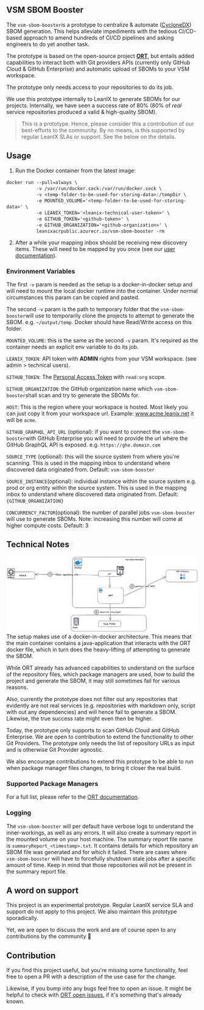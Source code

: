 ## VSM SBOM Booster

The `vsm-sbom-booster`is a prototype to centralize & automate ([CycloneDX](https://cyclonedx.org/capabilities/sbom/)) SBOM generation. This helps alleviate impediments with the tedious CI/CD-based approach to amend hundreds of CI/CD pipelines and asking engineers to do yet another task.

The prototype is based on the open-source project [**ORT**](https://github.com/oss-review-toolkit/ort), but entails added capabilities to interact both with Git providers APIs (currently only GitHub Cloud & GitHub Enterprise) and automatic upload of SBOMs to your VSM workspace.

The prototype only needs access to your repositories to do its job.

We use this prototype internally to LeanIX to generate SBOMs for our projects. Internally, we have seen a success rate of 80% (80% of *real* service repositories produced a valid & high-quality SBOM).

> This is a prototype. Hence, please consider this a contribution of our best-efforts to the community. By no means, is this supported by regular LeanIX SLAs or support. See the below on the details.

## Usage

1. Run the Docker container from the latest image:

```console
docker run --pull=always \
           -v /var/run/docker.sock:/var/run/docker.sock \
           -v <temp-folder-to-be-used-for-storing-data>:/tempDir \
           -e MOUNTED_VOLUME='<temp-folder-to-be-used-for-storing-data>' \
           -e LEANIX_TOKEN='<leanix-technical-user-token>' \
           -e GITHUB_TOKEN='<github-token>' \
           -e GITHUB_ORGANIZATION='<github-organization>' \
           leanixacrpublic.azurecr.io/vsm-sbom-booster -rm
```
2. After a while your mapping inbox should be receiving new discovery items. These will need to be mapped by you once (see our [user documentation](https://docs-vsm.leanix.net/docs/discover-automate#create-your-service-baseline)).

### Environment Variables

The first `-v` param is needed as the setup is a docker-in-docker setup and will need to mount the local docker runtime into the container. Under normal circumstances this param can be copied and pasted.

The second `-v` param is the path to temporary folder that the `vsm-sbom-booster`will use to temporarily clone the projects to attempt to generate the SBOM. e.g. `~/output/temp`. Docker should have Read/Write access on this folder.

`MOUNTED_VOLUME`: this is the same as the second `-v` param. It's required as the container needs an explicit env variable to do its job.

`LEANIX_TOKEN`: API token with **ADMIN** rights from your VSM workspace. (see admin > technical users).

`GITHUB_TOKEN`: The [Personal Access Token](https://github.com/leanix/vsm-github-broker#personal-access-token) with `read:org` scope. 

`GITHUB_ORGANIZATION`: the GitHub organization name which `vsm-sbom-booster`shall scan and try to generate the SBOMs for.

`HOST`: This is the region where your workspace is hosted. Most likely you can just copy it from your workspace url. Example: www.acme.leanix.net it will be `acme`.

`GITHUB_GRAPHQL_API_URL` (optional): if you want to connect the `vsm-sbom-booster`with GitHub Enterprise you will need to provide the url where the GitHub GraphQL API is exposed. e.g. `https://ghe.domain.com`

`SOURCE_TYPE` (optional): this will the source system from where you're scanning. This is used in the mapping inbox to understand where discovered data originated from. Default: `vsm-sbom-booster`

`SOURCE_INSTANCE`(optional): individual instance within the source system e.g. prod or org entity within the source system. This is used in the mapping inbox to understand where discovered data originated from. Default: `{GITHUB_ORGANIZATION}`

`CONCURRENCY_FACTOR`(optional): the number of parallel jobs `vsm-sbom-booster` will use to generate SBOMs. Note: increasing this number will come at higher compute costs. Default: 3



## Technical Notes
![Technical Architecture](/vsm-sbom-booster.png)
The setup makes use of a docker-in-docker architecture. This means that the main container contains a java-application that interacts with the ORT docker file, which in turn does the heavy-lifting of attempting to generate the SBOM.

While ORT already has advanced capabilities to understand on the surface of the repository files, which package managers are used, how to build the project and generate the SBOM, it may still sometimes fail for various reasons.

Also, currently the prototype does not filter out any repositories that evidently are not real services (e.g. repositories with markdown only, script with out any dependencies) and will hence fail to generate a SBOM. Likewise, the true success rate might even then be higher.

Today, the prototype only supports to scan GitHub Cloud and GitHub Enterprise. We are open to contribution to extend the functionality to other Git Providers. The prototype only needs the list of repository URLs as input and is otherwise Git Provider agnostic.

We also encourage contributions to extend this prototype to be able to run when package manager files changes, to bring it closer the real build. 

### Supported Package Managers

For a full list, please refer to the [ORT documentation](https://github.com/oss-review-toolkit/ort#details-on-the-tools).

### Logging
The `vsm-sbom-booster` will per default have verbose logs to understand the inner-workings, as well as any errors. It will also create a summary report in the mounted volume on your host machine. The summary report file name is `summaryReport_<timestamp>.txt`. It contains details for which repository an SBOM file was generated and for which it failed. There are cases where `vsm-sbom-booster` will have to forcefully shutdown stale jobs after a specific amount of time. Keep in mind that those repositories will not be present in the summary report file.

## A word on support
This project is an experimental prototype. Regular LeanIX service SLA and support do not apply to this project. We also maintain this prototype sporadically.

Yet, we are open to discuss the work and are of course open to any contributions by the community 💙

## Contribution 
If you find this project useful, but you're missing some functionality, feel free to open a PR with a description of the use case for the change.

Likewise, if you bump into any bugs feel free to open an issue. It might be helpful to check with [ORT open issues](https://github.com/oss-review-toolkit/ort/issues), if it's something that's already known.